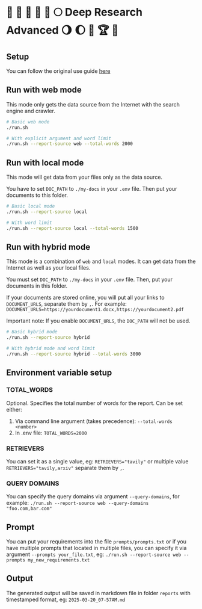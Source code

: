# 🌾 🥳 🌋 🏰 🌅 🌕 Deep Research Advanced 🌖 🌔 🌈 🏆 👑

## Setup

You can follow the original use guide [here](https://github.com/assafelovic/gpt-researcher?tab=readme-ov-file#installation)

## Run with web mode

This mode only gets the data source from the Internet with the search engine and crawler.

```bash
# Basic web mode
./run.sh

# With explicit argument and word limit
./run.sh --report-source web --total-words 2000
```

## Run with local mode

This mode will get data from your files only as the data source.

You have to set `DOC_PATH` to `./my-docs` in your `.env` file.
Then put your documents to this folder.

```bash
# Basic local mode
./run.sh --report-source local

# With word limit
./run.sh --report-source local --total-words 1500
```

## Run with hybrid mode

This mode is a combination of `web` and `local` modes. It can get data from the Internet as well as your local files.

You must set `DOC_PATH` to `./my-docs` in your `.env` file.
Then, put your documents in this folder.

If your documents are stored online, you will put all your links to `DOCUMENT_URLS`, separate them by `,`. For example: `DOCUMENT_URLS=https://yourdocument1.docx,https://yourdocument2.pdf`

Important note: If you enable `DOCUMENT_URLS`, the `DOC_PATH` will not be used.

```bash
# Basic hybrid mode
./run.sh --report-source hybrid

# With hybrid mode and word limit
./run.sh --report-source hybrid --total-words 3000
```

## Environment variable setup

### TOTAL_WORDS

Optional. Specifies the total number of words for the report. Can be set either:

1. Via command line argument (takes precedence):
   `--total-words <number>`
2. In .env file:
   `TOTAL_WORDS=2000`

### RETRIEVERS

You can set it as a single value, eg: `RETRIEVERS="tavily"` or multiple value `RETRIEVERS="tavily,arxiv"` separate them by `,`.

### QUERY DOMAINS

You can specify the query domains via argument `--query-domains`, for example: `./run.sh --report-source web --query-domains "foo.com,bar.com"`

## Prompt

You can put your requirements into the file `prompts/prompts.txt` or if you have multiple prompts that located in multiple files, you can specify it via argument `--prompts your_file.txt`, eg: `./run.sh --report-source web --prompts my_new_requirements.txt`

## Output

The generated output will be saved in markdown file in folder `reports` with timestamped format, eg: `2025-03-20_07-57AM.md`
